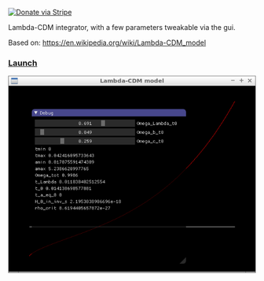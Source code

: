 [![Donate via Stripe](https://img.shields.io/badge/Donate-Stripe-green.svg)](https://buy.stripe.com/00gbJZ0OdcNs9zi288)<br>

Lambda-CDM integrator, with a few parameters tweakable via the gui.

Based on: <https://en.wikipedia.org/wiki/Lambda-CDM_model>

### [Launch](https://thenumbernine.github.io/glapp-js/index.html?dir=lambda-cdm&file=run.lua)

[![screenshot](screenshot.png)](https://thenumbernine.github.io/glapp-js/index.html?dir=lambda-cdm&file=run.lua)
